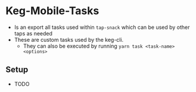 # Keg-Mobile-Tasks
* Is an export all tasks used within `tap-snack` which can be used by other taps as needed
* These are custom tasks used by the keg-cli.
  * They can also be executed by running `yarn task <task-name> <options>`

## Setup
* TODO